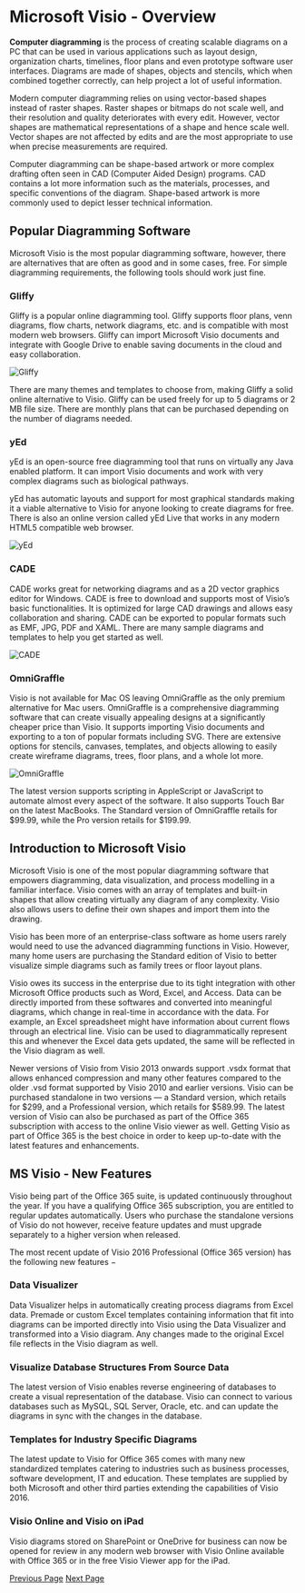 # Microsoft Visio - Overview
**Computer diagramming** is the process of creating scalable diagrams on a PC that can be used in various applications such as layout design, organization charts, timelines, floor plans and even prototype software user interfaces. Diagrams are made of shapes, objects and stencils, which when combined together correctly, can help project a lot of useful information.

Modern computer diagramming relies on using vector-based shapes instead of raster shapes. Raster shapes or bitmaps do not scale well, and their resolution and quality deteriorates with every edit. However, vector shapes are mathematical representations of a shape and hence scale well. Vector shapes are not affected by edits and are the most appropriate to use when precise measurements are required.

Computer diagramming can be shape-based artwork or more complex drafting often seen in CAD (Computer Aided Design) programs. CAD contains a lot more information such as the materials, processes, and specific conventions of the diagram. Shape-based artwork is more commonly used to depict lesser technical information.

## Popular Diagramming Software
Microsoft Visio is the most popular diagramming software, however, there are alternatives that are often as good and in some cases, free. For simple diagramming requirements, the following tools should work just fine.

### Gliffy
Gliffy is a popular online diagramming tool. Gliffy supports floor plans, venn diagrams, flow charts, network diagrams, etc. and is compatible with most modern web browsers. Gliffy can import Microsoft Visio documents and integrate with Google Drive to enable saving documents in the cloud and easy collaboration.

![Gliffy](../microsoft_visio/images/gliffy.jpg)

There are many themes and templates to choose from, making Gliffy a solid online alternative to Visio. Gliffy can be used freely for up to 5 diagrams or 2 MB file size. There are monthly plans that can be purchased depending on the number of diagrams needed.

### yEd
yEd is an open-source free diagramming tool that runs on virtually any Java enabled platform. It can import Visio documents and work with very complex diagrams such as biological pathways.

yEd has automatic layouts and support for most graphical standards making it a viable alternative to Visio for anyone looking to create diagrams for free. There is also an online version called yEd Live that works in any modern HTML5 compatible web browser.

![yEd](../microsoft_visio/images/yed.jpg)

### CADE
CADE works great for networking diagrams and as a 2D vector graphics editor for Windows. CADE is free to download and supports most of Visio’s basic functionalities. It is optimized for large CAD drawings and allows easy collaboration and sharing. CADE can be exported to popular formats such as EMF, JPG, PDF and XAML. There are many sample diagrams and templates to help you get started as well.

![CADE](../microsoft_visio/images/cade.jpg)

### OmniGraffle
Visio is not available for Mac OS leaving OmniGraffle as the only premium alternative for Mac users. OmniGraffle is a comprehensive diagramming software that can create visually appealing designs at a significantly cheaper price than Visio. It supports importing Visio documents and exporting to a ton of popular formats including SVG. There are extensive options for stencils, canvases, templates, and objects allowing to easily create wireframe diagrams, trees, floor plans, and a whole lot more.

![OmniGraffle](../microsoft_visio/images/omnigraffle.jpg)

The latest version supports scripting in AppleScript or JavaScript to automate almost every aspect of the software. It also supports Touch Bar on the latest MacBooks. The Standard version of OmniGraffle retails for $99.99, while the Pro version retails for $199.99.

## Introduction to Microsoft Visio
Microsoft Visio is one of the most popular diagramming software that empowers diagramming, data visualization, and process modelling in a familiar interface. Visio comes with an array of templates and built-in shapes that allow creating virtually any diagram of any complexity. Visio also allows users to define their own shapes and import them into the drawing.

Visio has been more of an enterprise-class software as home users rarely would need to use the advanced diagramming functions in Visio. However, many home users are purchasing the Standard edition of Visio to better visualize simple diagrams such as family trees or floor layout plans.

Visio owes its success in the enterprise due to its tight integration with other Microsoft Office products such as Word, Excel, and Access. Data can be directly imported from these softwares and converted into meaningful diagrams, which change in real-time in accordance with the data. For example, an Excel spreadsheet might have information about current flows through an electrical line. Visio can be used to diagrammatically represent this and whenever the Excel data gets updated, the same will be reflected in the Visio diagram as well.

Newer versions of Visio from Visio 2013 onwards support .vsdx format that allows enhanced compression and many other features compared to the older .vsd format supported by Visio 2010 and earlier versions. Visio can be purchased standalone in two versions — a Standard version, which retails for $299, and a Professional version, which retails for $589.99. The latest version of Visio can also be purchased as part of the Office 365 subscription with access to the online Visio viewer as well. Getting Visio as part of Office 365 is the best choice in order to keep up-to-date with the latest features and enhancements.

## MS Visio - New Features
Visio being part of the Office 365 suite, is updated continuously throughout the year. If you have a qualifying Office 365 subscription, you are entitled to regular updates automatically. Users who purchase the standalone versions of Visio do not however, receive feature updates and must upgrade separately to a higher version when released.

The most recent update of Visio 2016 Professional (Office 365 version) has the following new features −

### Data Visualizer
Data Visualizer helps in automatically creating process diagrams from Excel data. Premade or custom Excel templates containing information that fit into diagrams can be imported directly into Visio using the Data Visualizer and transformed into a Visio diagram. Any changes made to the original Excel file reflects in the Visio diagram as well.

### Visualize Database Structures From Source Data
The latest version of Visio enables reverse engineering of databases to create a visual representation of the database. Visio can connect to various databases such as MySQL, SQL Server, Oracle, etc. and can update the diagrams in sync with the changes in the database.

### Templates for Industry Specific Diagrams
The latest update to Visio for Office 365 comes with many new standardized templates catering to industries such as business processes, software development, IT and education. These templates are supplied by both Microsoft and other third parties extending the capabilities of Visio 2016.

### Visio Online and Visio on iPad
Visio diagrams stored on SharePoint or OneDrive for business can now be opened for review in any modern web browser with Visio Online available with Office 365 or in the free Visio Viewer app for the iPad.


[Previous Page](../microsoft_visio/index.md) [Next Page](../microsoft_visio/microsoft_visio_user_interface.md) 
